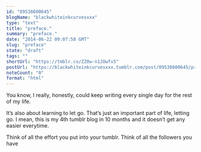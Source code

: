 ```yaml
---
id: "89538600645"
blogName: "blackwhiteinkcurvesxxx"
type: "text"
title: "preface."
summary: "preface."
date: "2014-06-22 09:07:58 GMT"
slug: "preface"
state: "draft"
tags: ""
shortUrl: "https://tmblr.co/ZZ0w-n1JOwfx5"
postUrl: "https://blackwhiteinkcurvesxxx.tumblr.com/post/89538600645/preface"
noteCount: "0"
format: "html"
---
```


You know, I really, honestly, could keep writing every single day for the rest of my life. 

It’s also about learning to let go. That’s just an important part of life, letting go. I mean, this is my 4th tumblr blog in 10 months and it doesn’t get any easier everytime. 

Think of all the effort you put into your tumblr. Think of all the followers you have